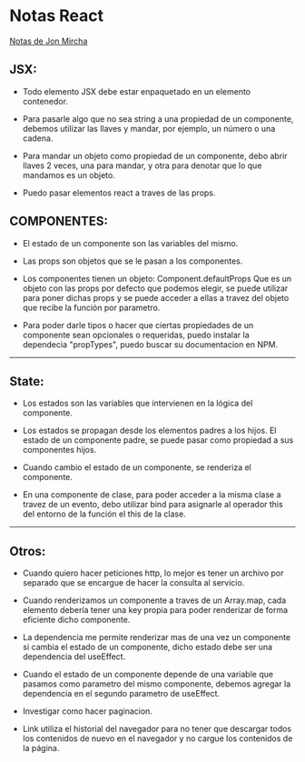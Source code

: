 <h1>Notas React</h1>
<a href="https://jonmircha.com/react">Notas de Jon Mircha</a>

<h2>JSX:</h2>

* Todo elemento JSX debe estar enpaquetado en un elemento contenedor.

* Para pasarle algo que no sea string a una propiedad de un componente, debemos utilizar las llaves y mandar, por ejemplo, un número o una cadena.

* Para mandar un objeto como propiedad de un componente, debo abrir llaves 2 veces, una para mandar, y otra para denotar que lo que mandamos es un objeto.

* Puedo pasar elementos react a traves de las props.

<h2>COMPONENTES:</h2>

* El estado de un componente son las variables del mismo.

* Las props son objetos que se le pasan a los componentes.

* Los componentes tienen un objeto: Component.defaultProps   Que es un objeto con las props por defecto que podemos elegir, se puede utilizar para poner dichas props y se puede acceder a ellas a travez del objeto que recibe la función por parametro.

* Para poder darle tipos o hacer que ciertas propiedades de un componente sean opcionales o requeridas, puedo instalar la dependecia "propTypes", puedo buscar su documentacion en NPM.

<hr>

<h2>State:</h2>

* Los estados son las variables que intervienen en la lógica del componente.

* Los estados se propagan desde los elementos padres a los hijos. El estado de un componente padre, se puede pasar como propiedad a sus componentes hijos.

* Cuando cambio el estado de un componente, se renderiza el componente. 

* En una componente de clase, para poder acceder a la misma clase a travez de un evento, debo utilizar bind para asignarle al operador this del entorno de la función el this de la clase. 

<hr>

<h2>Otros:</h2>

* Cuando quiero hacer peticiones http, lo mejor es tener un archivo por separado que se encargue de hacer la consulta al servicio.

* Cuando renderizamos un componente a traves de un Array.map, cada elemento debería tener una key propia para poder renderizar de forma eficiente dicho componente.

* La dependencia me permite renderizar mas de una vez un componente si cambia el estado de un componente, dicho estado debe ser una dependencia del useEffect.

* Cuando el estado de un componente depende de una variable que pasamos como parametro del mismo componente, debemos agregar la dependencia en el segundo parametro de useEffect.

* Investigar como hacer paginacion.

* Link utiliza el historial del navegador para no tener que descargar todos los contenidos de nuevo en el navegador y no cargue los contenidos de la página.
